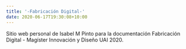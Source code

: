 ```yaml
---
title: '-Fabricación Digital-'
date: 2020-06-17T19:30:08+10:00
---
```


<!-- Descripción inicial -->
Sitio web personal de Isabel M Pinto para la documentación Fabricación Digital - Magíster Innovación y Diseño UAI 2020. 
